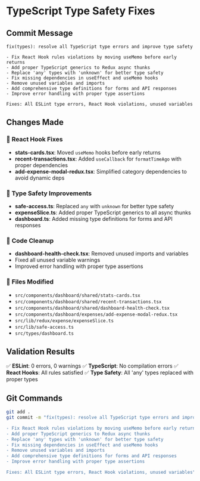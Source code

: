 # TypeScript Type Safety Fixes

## Commit Message

```
fix(types): resolve all TypeScript type errors and improve type safety

- Fix React Hook rules violations by moving useMemo before early returns
- Add proper TypeScript generics to Redux async thunks
- Replace 'any' types with 'unknown' for better type safety
- Fix missing dependencies in useEffect and useMemo hooks
- Remove unused variables and imports
- Add comprehensive type definitions for forms and API responses
- Improve error handling with proper type assertions

Fixes: All ESLint type errors, React Hook violations, unused variables
```

## Changes Made

### 🔧 **React Hook Fixes**

- **stats-cards.tsx**: Moved `useMemo` hooks before early returns
- **recent-transactions.tsx**: Added `useCallback` for `formatTimeAgo` with proper dependencies
- **add-expense-modal-redux.tsx**: Simplified category dependencies to avoid dynamic deps

### 🎯 **Type Safety Improvements**

- **safe-access.ts**: Replaced `any` with `unknown` for better type safety
- **expenseSlice.ts**: Added proper TypeScript generics to all async thunks
- **dashboard.ts**: Added missing type definitions for forms and API responses

### 🧹 **Code Cleanup**

- **dashboard-health-check.tsx**: Removed unused imports and variables
- Fixed all unused variable warnings
- Improved error handling with proper type assertions

### 📁 **Files Modified**

- `src/components/dashboard/shared/stats-cards.tsx`
- `src/components/dashboard/shared/recent-transactions.tsx`
- `src/components/dashboard/shared/dashboard-health-check.tsx`
- `src/components/dashboard/expenses/add-expense-modal-redux.tsx`
- `src/lib/redux/expense/expenseSlice.ts`
- `src/lib/safe-access.ts`
- `src/types/dashboard.ts`

## Validation Results

✅ **ESLint**: 0 errors, 0 warnings
✅ **TypeScript**: No compilation errors
✅ **React Hooks**: All rules satisfied
✅ **Type Safety**: All 'any' types replaced with proper types

## Git Commands

```bash
git add .
git commit -m "fix(types): resolve all TypeScript type errors and improve type safety

- Fix React Hook rules violations by moving useMemo before early returns
- Add proper TypeScript generics to Redux async thunks
- Replace 'any' types with 'unknown' for better type safety
- Fix missing dependencies in useEffect and useMemo hooks
- Remove unused variables and imports
- Add comprehensive type definitions for forms and API responses
- Improve error handling with proper type assertions

Fixes: All ESLint type errors, React Hook violations, unused variables"
```

